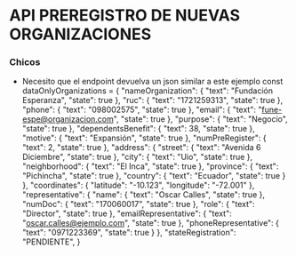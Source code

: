 # API PREREGISTRO DE NUEVAS ORGANIZACIONES

### Chicos 
- Necesito que el endpoint devuelva un json similar a este ejemplo
  const dataOnlyOrganizations = {
    "nameOrganization": { "text": "Fundación Esperanza", "state": true },
    "ruc": { "text": "1721259313", "state": true },
    "phone": { "text": "098002575", "state": true },
    "email": { "text": "fune-espe@organizacion.com", "state": true },
    "purpose": { "text": "Negocio", "state": true },
    "dependentsBenefit": { "text": 38, "state": true },
    "motive": { "text": "Expansión", "state": true },
    "numPreRegister": { "text": 2, "state": true },
    "address": {
        "street": { "text": "Avenida 6 Diciembre", "state": true },
        "city": { "text": "Uio", "state": true },
        "neighborhood": { "text": "El Inca", "state": true },
        "province": { "text": "Pichincha", "state": true },
        "country": { "text": "Ecuador", "state": true }
    },
    "coordinates": {
        "latitude": "-10.123",
        "longitude": "-72.001"
    },
    "representative": {
        "name": { "text": "Oscar Calles", "state": true },
        "numDoc": { "text": "170060017", "state": true },
        "role": { "text": "Director", "state": true },
        "emailRepresentative": { "text": "oscar.calles@ejemplo.com", "state": true },
        "phoneRepresentative": { "text": "0971223369", "state": true }
    },
    "stateRegistration": "PENDIENTE",
}
